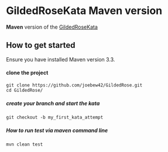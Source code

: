 # GildedRoseKata Maven version

**Maven** version of the [GildedRoseKata](https://github.com/emilybache/GildedRose-Refactoring-Kata)

## How to get started

Ensure you have installed Maven version 3.3.

#### clone the project
```
git clone https://github.com/joebew42/GildedRose.git
cd GildedRose/
```

##### create your branch and start the kata

```
git checkout -b my_first_kata_attempt
```

##### How to run test via maven command line

```
mvn clean test
```